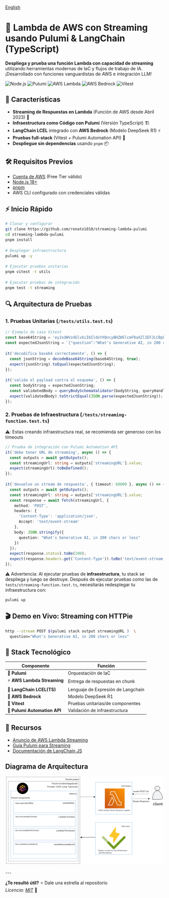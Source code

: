 [English](README.md)

# 🚀 Lambda de AWS con Streaming usando Pulumi & LangChain (TypeScript)

**Despliega y prueba una función Lambda con capacidad de streaming** utilizando herramientas modernas de IaC y flujos de trabajo de IA. ¡Desarrollado con funciones vanguardistas de AWS e integración LLM!

![Node.js](https://img.shields.io/badge/Node.js-18+-339933)
![Pulumi](https://img.shields.io/badge/Pulumi-IAAC_%E2%9A%99%EF%B8%8F-blue)
![AWS Lambda](https://img.shields.io/badge/AWS-Lambda_Streaming-FF9900)
![AWS Bedrock](https://img.shields.io/badge/AWS-Bedrock-Models)
![Vitest](https://img.shields.io/badge/Testing-Vitest-6E9F18)

## 🌟 Características

- **Streaming de Respuestas en Lambda** (Función de AWS desde Abril 2023) 💨
- **Infraestructura como Código con Pulumi** (Versión TypeScript) 🏗️
- **LangChain LCEL** integrado con **AWS Bedrock** (Modelo DeepSeek R1) ⚡
- **Pruebas full-stack** (Vitest + Pulumi Automation API) 🧪
- **Despliegue sin dependencias** usando `pnpm` 📦

## 🛠️ Requisitos Previos

- [Cuenta de AWS](https://aws.amazon.com/free) (Free Tier válido)
- [Node.js 18+](https://nodejs.org/en/download)
- [pnpm](https://pnpm.io/installation)
- AWS CLI configurado con credenciales válidas

## ⚡ Inicio Rápido

```bash
# Clonar y configurar
git clone https://github.com/renato1010/streaming-lambda-pulumi
cd streaming-lambda-pulumi
pnpm install

# Desplegar infraestructura
pulumi up -y

# Ejecutar pruebas unitarias
pnpm vitest -t utils

# Ejecutar pruebas de integración
pnpm test -t streaming
```

## 🔍 Arquitectura de Pruebas

### 1. Pruebas Unitarias (`/tests/utils.test.ts`)

```typescript
// Ejemplo de caso Vitest
const base64String = 'eyJxdWVzdGlvbiI6IldoYXQncyBHZW5lcmF0aXZlIEFJLCBpbiAyMDAgY2hhcnMgb3IgbGVzcyJ9';
const expectedJsonString = `{"question":"What's Generative AI, in 200 chars or less"}`;

it('decodifica base64 correctamente', () => {
  const jsonString = decodeBase64String(base64String, true);
  expect(jsonString).toEqual(expectedJsonString);
});

it('valida el payload contra el esquema', () => {
  const bodyString = expectedJsonString;
  const validatedBody = queryBodySchemaValidator(bodyString, queryHandlerSchema);
  expect(validatedBody).toStrictEqual(JSON.parse(expectedJsonString));
});
```

### 2. Pruebas de Infraestructura (`/tests/streaming-function.test.ts`)

⚠️: Estas creando infraestructura real, se recomienda ser generoso con los timeouts

```typescript
// Prueba de integración con Pulumi Automation API
it('debe tener URL de streaming', async () => {
  const outputs = await getOutputs();
  const streamingUrl: string = outputs['streamingURL'].value;
  expect(streamingUrl).toBeDefined();
});

it('devuelve un stream de respuesta', { timeout: 60000 }, async () => {
  const outputs = await getOutputs();
  const streamingUrl: string = outputs['streamingURL'].value;
  const response = await fetch(streamingUrl, {
    method: 'POST',
    headers: {
      'Content-Type': 'application/json',
      Accept: 'text/event-stream'
    },
    body: JSON.stringify({
      question: "What's Generative AI, in 200 chars or less"
    })
  });
  expect(response.status).toBe(200);
  expect(response.headers.get('Content-Type')).toBe('text/event-stream');
});
```

⚠️ Advertencia: Al ejecutar pruebas de **infraestructura**, tu stack se despliega y luego se destruye. Después
de ejecutar pruebas como las de `tests/streaming-function.test.ts`, necesitarás redesplegar tu
infraestructura con:

```bash
pulumi up
```

## 🎬 Demo en Vivo: Streaming con HTTPie

```bash
http --stream POST $(pulumi stack output streamingURL )  \
  question="What's Generative AI, in 200 chars or less"
```

## 🧩 Stack Tecnológico

| Componente                   | Función                            |
| ---------------------------- | ---------------------------------- |
| 🐑 **Pulumi**                | Orquestación de IaC                |
| ⚡ **AWS Lambda Streaming**  | Entrega de respuestas en chunk     |
| 🔗 **LangChain LCEL(TS)**    | Lenguaje de Expresión de Langchain |
| 🤖 **AWS Bedrock**           | Modelo DeepSeek R1                 |
| 🧪 **Vitest**                | Pruebas unitarias/de componentes   |
| 🤖 **Pulumi Automation API** | Validación de infraestructura      |

## 🔗 Recursos

- [Anuncio de AWS Lambda Streaming](https://aws.amazon.com/blogs/compute/introducing-aws-lambda-response-streaming/)
- [Guía Pulumi para Streaming](https://www.pulumi.com/blog/aws-lambda-response-streaming/)
- [Documentación de LangChain JS](https://js.langchain.com/docs/how_to/sequence/)

## Diagrama de Arquitectura

<p align="center">
<img width="800" src="assets/streaming-lambda-pulumi-diagram-2024-06-20-1752.png">
</p>
---

**¿Te resultó útil?** ⭐ Dale una estrella al repositorio  
_Licencia: [MIT](LICENSE)_ 📜
